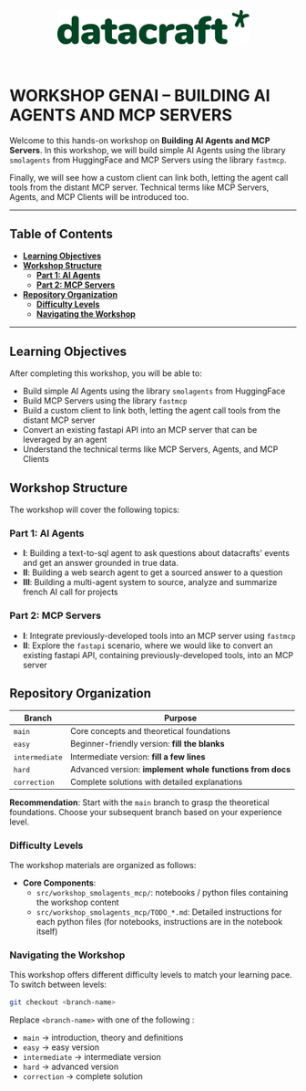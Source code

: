 <p align="center">
  <img src="assets/datacraft_logo.svg" alt="Logo" width="337"/>
</p>
<br/>

# WORKSHOP GENAI – BUILDING AI AGENTS AND MCP SERVERS

Welcome to this hands-on workshop on **Building AI Agents and MCP Servers**.
In this workshop, we will build simple AI Agents using the library `smolagents` from HuggingFace and MCP Servers using the library `fastmcp`.

Finally, we will see how a custom client can link both, letting the agent call tools from the distant MCP server. Technical terms like MCP Servers, Agents, and MCP Clients will be introduced too.

---

## Table of Contents
- **[Learning Objectives](#learning-objectives)**
- **[Workshop Structure](#workshop-structure)**
    - **[Part 1: AI Agents](#part-1-ai-agents)**
    - **[Part 2: MCP Servers](#part-2-mcp-servers)**
- **[Repository Organization](#repository-organization)**
    - **[Difficulty Levels](#difficulty-levels)**
    - **[Navigating the Workshop](#navigating-the-workshop)**

---

## Learning Objectives

After completing this workshop, you will be able to:
- Build simple AI Agents using the library `smolagents` from HuggingFace
- Build MCP Servers using the library `fastmcp`
- Build a custom client to link both, letting the agent call tools from the distant MCP server
- Convert an existing fastapi API into an MCP server that can be leveraged by an agent
- Understand the technical terms like MCP Servers, Agents, and MCP Clients

## Workshop Structure
The workshop will cover the following topics:
### **Part 1**: AI Agents
- **I**: Building a text-to-sql agent to ask questions about datacrafts' events and get an answer grounded in true data.
- **II**: Building a web search agent to get a sourced answer to a question
- **III**: Building a multi-agent system to source, analyze and summarize french AI call for projects
### **Part 2**: MCP Servers
- **I**: Integrate previously-developed tools into an MCP server using `fastmcp`
- **II**: Explore the `fastapi` scenario, where we would like to convert an existing fastapi API, containing previously-developed tools, into an MCP server

## Repository Organization

| Branch         | Purpose                                                                    |
|----------------|----------------------------------------------------------------------------|
| `main`         | Core concepts and theoretical foundations                                  |
| `easy`         | Beginner-friendly version: **fill the blanks**                             |
| `intermediate` | Intermediate version: **fill a few lines**                                 |
| `hard`         | Advanced version: **implement whole functions from docs**                  | 
| `correction`   | Complete solutions with detailed explanations                              |

**Recommendation**: Start with the `main` branch to grasp the theoretical foundations. Choose your subsequent branch based on your experience level.

### Difficulty Levels

The workshop materials are organized as follows:

- **Core Components**:
  - `src/workshop_smolagents_mcp/`: notebooks / python files containing the workshop content
  - `src/workshop_smolagents_mcp/TODO_*.md`: Detailed instructions for each python files (for notebooks, instructions are in the notebook itself)

### Navigating the Workshop

This workshop offers different difficulty levels to match your learning pace. To switch between levels:

```bash
git checkout <branch-name>
```

Replace `<branch-name>` with one of the following :

- `main`         → introduction, theory and definitions
- `easy`         → easy version
- `intermediate` → intermediate version
- `hard`         → advanced version
- `correction`   → complete solution
